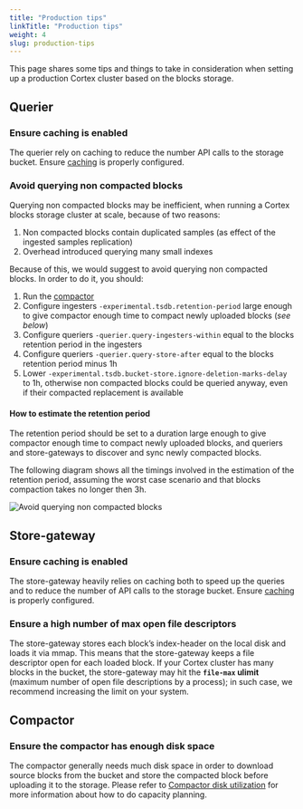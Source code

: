 ```yaml
---
title: "Production tips"
linkTitle: "Production tips"
weight: 4
slug: production-tips
---
```


This page shares some tips and things to take in consideration when setting up a production Cortex cluster based on the blocks storage.

## Querier

### Ensure caching is enabled

The querier rely on caching to reduce the number API calls to the storage bucket. Ensure [caching](./querier.md#caching) is properly configured.

### Avoid querying non compacted blocks

Querying non compacted blocks may be inefficient, when running a Cortex blocks storage cluster at scale, because of two reasons:

1. Non compacted blocks contain duplicated samples (as effect of the ingested samples replication)
2. Overhead introduced querying many small indexes

Because of this, we would suggest to avoid querying non compacted blocks. In order to do it, you should:

1. Run the [compactor](./compactor.md)
2. Configure ingesters `-experimental.tsdb.retention-period` large enough to give compactor enough time to compact newly uploaded blocks (_see below_)
3. Configure queriers `-querier.query-ingesters-within` equal to the blocks retention period in the ingesters
4. Configure queriers `-querier.query-store-after` equal to the blocks retention period minus 1h
5. Lower `-experimental.tsdb.bucket-store.ignore-deletion-marks-delay` to 1h, otherwise non compacted blocks could be queried anyway, even if their compacted replacement is available

#### How to estimate the retention period

The retention period should be set to a duration large enough to give compactor enough time to compact newly uploaded blocks, and queriers and store-gateways to discover and sync newly compacted blocks.

The following diagram shows all the timings involved in the estimation of the retention period, assuming the worst case scenario and that blocks compaction takes no longer then 3h.

![Avoid querying non compacted blocks](/images/blocks-storage/avoid-querying-non-compacted-blocks.png)
<!-- Diagram source at https://docs.google.com/presentation/d/1bHp8_zcoWCYoNU2AhO2lSagQyuIrghkCncViSqn14cU/edit -->

## Store-gateway

### Ensure caching is enabled

The store-gateway heavily relies on caching both to speed up the queries and to reduce the number of API calls to the storage bucket. Ensure [caching](./store-gateway.md#caching) is properly configured.

### Ensure a high number of max open file descriptors

The store-gateway stores each block’s index-header on the local disk and loads it via mmap. This means that the store-gateway keeps a file descriptor open for each loaded block. If your Cortex cluster has many blocks in the bucket, the store-gateway may hit the **`file-max` ulimit** (maximum number of open file descriptions by a process); in such case, we recommend increasing the limit on your system.

## Compactor

### Ensure the compactor has enough disk space

The compactor generally needs much disk space in order to download source blocks from the bucket and store the compacted block before uploading it to the storage. Please refer to [Compactor disk utilization](./compactor.md#compactor-disk-utilization) for more information about how to do capacity planning.
